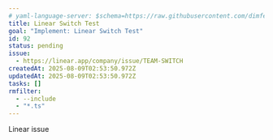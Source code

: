 ```yaml
---
# yaml-language-server: $schema=https://raw.githubusercontent.com/dimfeld/llmutils/main/schema/rmplan-plan-schema.json
title: Linear Switch Test
goal: "Implement: Linear Switch Test"
id: 92
status: pending
issue:
  - https://linear.app/company/issue/TEAM-SWITCH
createdAt: 2025-08-09T02:53:50.972Z
updatedAt: 2025-08-09T02:53:50.972Z
tasks: []
rmfilter:
  - --include
  - "*.ts"
---
```


Linear issue
